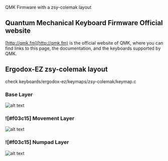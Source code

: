 QMK Firmware with a zsy-colemak layout

## Quantum Mechanical Keyboard Firmware Official website

[http://qmk.fm](http://qmk.fm) is the official website of QMK, where you can find links to this page, the documentation, and the keyboards supported by QMK.

## Ergodox-EZ zsy-colemak layout
check keyboards/ergodox-ez/keymaps/zsy-colemak/keymap.c
### Base Layer
![alt text](http://zsy.fi/static/zsy-base.png)

### ![#f03c15] Movement Layer
![alt text](http://zsy.fi/static/zsy-movement.png)

### ![#f03c15] Numpad Layer
![alt text](http://zsy.fi/static/zsy-numpad.png)

